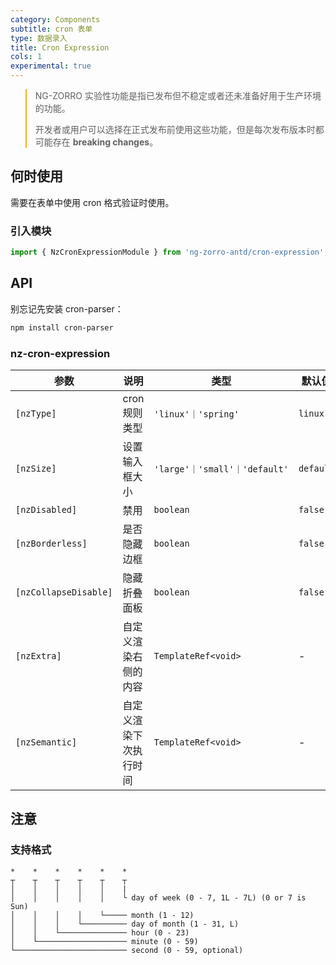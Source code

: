```yaml
---
category: Components
subtitle: cron 表单
type: 数据录入
title: Cron Expression
cols: 1
experimental: true
---
```


<blockquote style="border-color: #faad14;">
<p>NG-ZORRO 实验性功能是指已发布但不稳定或者还未准备好用于生产环境的功能。</p>
<p>开发者或用户可以选择在正式发布前使用这些功能，但是每次发布版本时都可能存在 <strong>breaking changes</strong>。</p>
</blockquote>

## 何时使用

需要在表单中使用 cron 格式验证时使用。

### 引入模块

```ts
import { NzCronExpressionModule } from 'ng-zorro-antd/cron-expression';
```

## API

别忘记先安装 cron-parser：

```sh
npm install cron-parser
```

### nz-cron-expression

| 参数                  | 说明                   | 类型                          | 默认值    |
| --------------------- | ---------------------- | ----------------------------- | --------- |
| `[nzType]`            | cron 规则类型          | `'linux'｜'spring'`           | `linux`   |
| `[nzSize]`            | 设置输入框大小         | `'large'｜'small'｜'default'` | `default` |
| `[nzDisabled]`        | 禁用                   | `boolean`                     | `false`   |
| `[nzBorderless]`      | 是否隐藏边框           | `boolean`                     | `false`   |
| `[nzCollapseDisable]` | 隐藏折叠面板           | `boolean`                     | `false`   |
| `[nzExtra]`           | 自定义渲染右侧的内容   | `TemplateRef<void>`           | -         |
| `[nzSemantic]`        | 自定义渲染下次执行时间 | `TemplateRef<void>`           | -         |

## 注意

### 支持格式

```text
*    *    *    *    *    *
┬    ┬    ┬    ┬    ┬    ┬
│    │    │    │    │    |
│    │    │    │    │    └ day of week (0 - 7, 1L - 7L) (0 or 7 is Sun)
│    │    │    │    └───── month (1 - 12)
│    │    │    └────────── day of month (1 - 31, L)
│    │    └─────────────── hour (0 - 23)
│    └──────────────────── minute (0 - 59)
└───────────────────────── second (0 - 59, optional)
```
